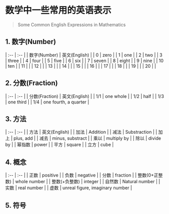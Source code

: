 # 数学中一些常用的英语表示

> Some Common English Expressions in Mathematics

## 1. 数字(Number)


| :--          | :--           |
| 数字(Number)  | 英文(English) |
| 0            | zero |
| 1            | one |
| 2            | two |
| 3            | three |
| 4            | four |
| 5            | five |
| 6            | six |
| 7            | seven |
| 8            | eight |
| 9            | nine |
| 10           | ten |
| 11           |  |
| 12           |  |
| 13           |  |
| 14           |  |
| 15           |  |
| 16           |  |
| 17           |  |
| 18           |  |
| 19           |  |
| 20           |  |



## 2. 分数(Fraction)



| :--          | :--           |
| 分数(Fraction)  | 英文(English) |
| 1/1            | one whole |
| 1/2            | half |
| 1/3            | one third |
| 1/4            | one fourth, a quarter |



## 3. 方法


| :--  | :--           |
| 方法  | 英文(English) |
| 加法  | Addition |
| 减法  | Substraction |
| 加上  | plus, add |
| 减去  | minus, substract |
| 乘以  | multiply by |
| 除以  | divide by |
| 幂指数  | power |
| 平方  | square |
| 立方  | cube |


## 4. 概念


| :--  | :--           |
| 正数  | positive |
| 负数  | negative |
| 分数  | fraction |
| 整数(0+正整数)  | whole number |
| 整数(+负整数)  | integer |
| 自然数 | Natural number |
| 实数 | real number |
| 虚数 | unreal figure, imaginary number |

## 5. 符号


